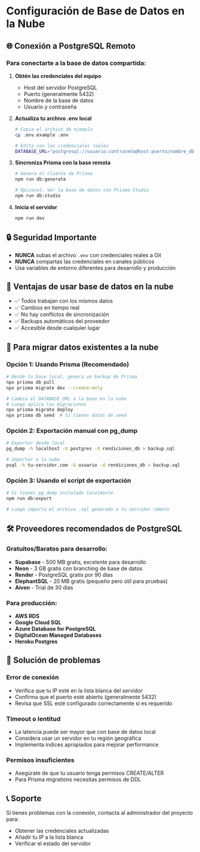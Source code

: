# Configuración de Base de Datos en la Nube

## 🌐 Conexión a PostgreSQL Remoto

### Para conectarte a la base de datos compartida:

1. **Obtén las credenciales del equipo**
   - Host del servidor PostgreSQL
   - Puerto (generalmente 5432)
   - Nombre de la base de datos
   - Usuario y contraseña

2. **Actualiza tu archivo .env local**
   ```bash
   # Copia el archivo de ejemplo
   cp .env.example .env
   
   # Edita con las credenciales reales
   DATABASE_URL="postgresql://usuario:contraseña@host:puerto/nombre_db"
   ```

3. **Sincroniza Prisma con la base remota**
   ```bash
   # Genera el cliente de Prisma
   npm run db:generate
   
   # Opcional: Ver la base de datos con Prisma Studio
   npm run db:studio
   ```

4. **Inicia el servidor**
   ```bash
   npm run dev
   ```

## 🔒 Seguridad Importante

- **NUNCA** subas el archivo `.env` con credenciales reales a Git
- **NUNCA** compartas las credenciales en canales públicos
- Usa variables de entorno diferentes para desarrollo y producción

## 🚀 Ventajas de usar base de datos en la nube

- ✅ Todos trabajan con los mismos datos
- ✅ Cambios en tiempo real
- ✅ No hay conflictos de sincronización
- ✅ Backups automáticos del proveedor
- ✅ Accesible desde cualquier lugar

## 📝 Para migrar datos existentes a la nube

### Opción 1: Usando Prisma (Recomendado)
```bash
# Desde tu base local, genera un backup de Prisma
npx prisma db pull
npx prisma migrate dev --create-only

# Cambia el DATABASE_URL a la base en la nube
# Luego aplica las migraciones
npx prisma migrate deploy
npx prisma db seed  # Si tienes datos de seed
```

### Opción 2: Exportación manual con pg_dump
```bash
# Exportar desde local
pg_dump -h localhost -U postgres -d rendiciones_db > backup.sql

# Importar a la nube
psql -h tu-servidor.com -U usuario -d rendiciones_db < backup.sql
```

### Opción 3: Usando el script de exportación
```bash
# Si tienes pg_dump instalado localmente
npm run db:export

# Luego importa el archivo .sql generado a tu servidor remoto
```

## 🛠️ Proveedores recomendados de PostgreSQL

### Gratuitos/Baratos para desarrollo:
- **Supabase** - 500 MB gratis, excelente para desarrollo
- **Neon** - 3 GB gratis con branching de base de datos
- **Render** - PostgreSQL gratis por 90 días
- **ElephantSQL** - 20 MB gratis (pequeño pero útil para pruebas)
- **Aiven** - Trial de 30 días

### Para producción:
- **AWS RDS**
- **Google Cloud SQL**
- **Azure Database for PostgreSQL**
- **DigitalOcean Managed Databases**
- **Heroku Postgres**

## 🔧 Solución de problemas

### Error de conexión
- Verifica que tu IP esté en la lista blanca del servidor
- Confirma que el puerto esté abierto (generalmente 5432)
- Revisa que SSL esté configurado correctamente si es requerido

### Timeout o lentitud
- La latencia puede ser mayor que con base de datos local
- Considera usar un servidor en tu región geográfica
- Implementa índices apropiados para mejorar performance

### Permisos insuficientes
- Asegúrate de que tu usuario tenga permisos CREATE/ALTER
- Para Prisma migrations necesitas permisos de DDL

## 📞 Soporte

Si tienes problemas con la conexión, contacta al administrador del proyecto para:
- Obtener las credenciales actualizadas
- Añadir tu IP a la lista blanca
- Verificar el estado del servidor
